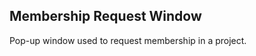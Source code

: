 Membership Request Window
-------------------------

Pop-up window used to request membership in a project.
